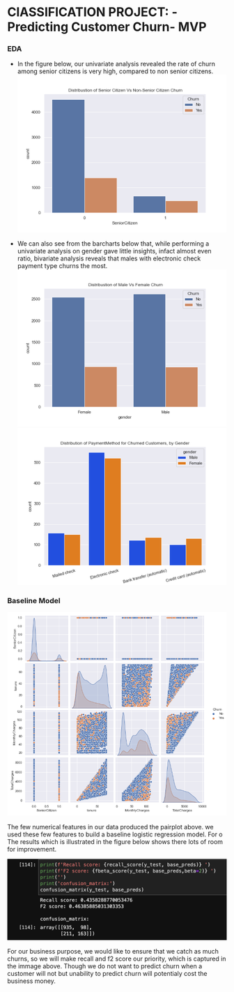 #  ClASSIFICATION PROJECT: - Predicting Customer Churn- MVP

### EDA
* In the figure below, our univariate analysis revealed the rate of churn among senior citizens is very high, compared to non senior citizens.
![](./pics/uni_sc.png)

* We can also see from the barcharts below that, while performing a univariate analysis on gender gave little insights, infact almost even ratio, bivariate analysis reveals that males with electronic check payment type churns the most. 
![](./pics/uni_maleVfemale.png)
![](./pics/bi_pm.png)


### Baseline Model
![](./pics/num_pairplot.png)

The few numerical features in our data produced the pairplot above. we used these few features to build a baseline logistic regression model. For o The results which is illustrated in the figure below shows there lots of room for improvement.

![](./pics/scores.png)

For our business purpose, we would like to ensure that we catch as much churns, so we will make recall and f2 score our priority, which is captured in the immage above. Though we do not want to predict churn when a customer will not but unability to predict churn will potentialy cost the business money. 




